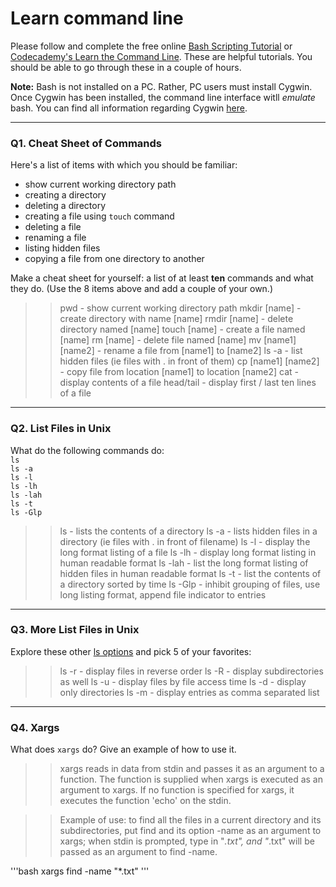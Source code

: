 # Learn command line

Please follow and complete the free online [Bash Scripting Tutorial](https://ryanstutorials.net/bash-scripting-tutorial/) or [Codecademy's Learn the Command Line](https://www.codecademy.com/learn/learn-the-command-line). These are helpful tutorials. You should be able to go through these in a couple of hours.

**Note:** Bash is not installed on a PC. Rather, PC users must install Cygwin. Once Cygwin has been installed, the command line interface witll _emulate_ bash. You can find all information regarding Cygwin [here](https://www.cygwin.com/).

---

### Q1.  Cheat Sheet of Commands  

Here's a list of items with which you should be familiar:  
* show current working directory path
* creating a directory
* deleting a directory
* creating a file using `touch` command
* deleting a file
* renaming a file
* listing hidden files
* copying a file from one directory to another

Make a cheat sheet for yourself: a list of at least **ten** commands and what they do.  (Use the 8 items above and add a couple of your own.)  

> > pwd - show current working directory path
> > mkdir [name] - create directory with name [name]
> > rmdir [name] - delete directory named [name]
> > touch [name] - create a file named [name]
> > rm [name] - delete file named [name] 
> > mv [name1] [name2] - rename a file from [name1] to [name2]
> > ls -a - list hidden files (ie files with . in front of them)
> > cp [name1] [name2] - copy file from location [name1] to location [name2]
> > cat - display contents of a file
> > head/tail - display first / last ten lines of a file

---

### Q2.  List Files in Unix   

What do the following commands do:  
`ls`  
`ls -a`  
`ls -l`  
`ls -lh`  
`ls -lah`  
`ls -t`  
`ls -Glp`  

> > ls - lists the contents of a directory
> > ls -a - lists hidden files in a directory (ie files with . in front of filename)
> > ls -l - display the long format listing of a file
> > ls -lh - display long format listing in human readable format
> > ls -lah - list the long format listing of hidden files in human readable format
> > ls -t - list the contents of a directory sorted by time
> > ls -Glp - inhibit grouping of files, use long listing format, append file indicator to entries 
---

### Q3.  More List Files in Unix  

Explore these other [ls options](http://www.techonthenet.com/unix/basic/ls.php) and pick 5 of your favorites:

> > ls -r - display files in reverse order
> > ls -R - display subdirectories as well
> > ls -u - display files by file access time
> > ls -d - display only directories
> > ls -m - display entries as comma separated list

---

### Q4.  Xargs   

What does `xargs` do? Give an example of how to use it.

> > xargs reads in data from stdin and passes it as an argument to a function.  The function is supplied when xargs is executed as an argument to xargs.  If no function is specified for xargs, it executes the function 'echo' on the stdin.  

> > Example of use: to find all the files in a current directory and its subdirectories, put find and its option -name as an argument to xargs; when stdin is prompted, type in "*.txt", and "*.txt" will be passed as an argument to find -name. 

'''bash
xargs find -name
"*.txt"
'''
